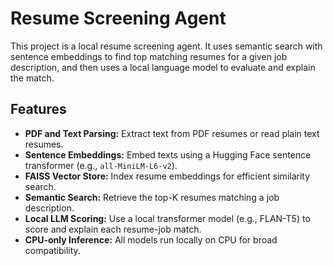 # Resume Screening Agent

This project is a local resume screening agent. It uses semantic search with sentence embeddings to find top matching resumes for a given job description, and then uses a local language model to evaluate and explain the match.

## Features

- **PDF and Text Parsing:** Extract text from PDF resumes or read plain text resumes.
- **Sentence Embeddings:** Embed texts using a Hugging Face sentence transformer (e.g., `all-MiniLM-L6-v2`).
- **FAISS Vector Store:** Index resume embeddings for efficient similarity search.
- **Semantic Search:** Retrieve the top-K resumes matching a job description.
- **Local LLM Scoring:** Use a local transformer model (e.g., FLAN-T5) to score and explain each resume-job match.
- **CPU-only Inference:** All models run locally on CPU for broad compatibility.

<!-- ## Folder Structure -->

